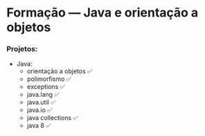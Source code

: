 # Formação — Java e orientação a objetos

### Projetos:

- Java:
  - orientação a objetos ✅
  - polimorfismo ✅
  - exceptions ✅
  - java.lang ✅
  - java.util ✅
  - java.io ✅
  - java collections ✅
  - java 8 ✅